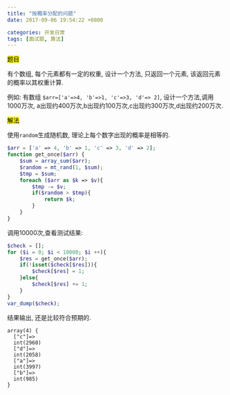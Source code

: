 ```yaml
---
title: "按概率分配的问题"
date: 2017-09-06 19:54:22 +0800

categories: 开发日常
tags: [面试题, 算法]
---
```

<mark>题目</mark>

有个数组, 每个元素都有一定的权重, 设计一个方法, 只返回一个元素, 该返回元素的概率以其权重计算.

例如: 有数组 `$arr=['a'=>4, 'b'=>1, 'c'=>3, 'd'=> 2]`, 设计一个方法,调用1000万次, a出现约400万次,b出现约100万次,c出现约300万次,d出现约200万次.

<mark>解法</mark>

使用`random`生成随机数, 理论上每个数字出现的概率是相等的.

```php
$arr = ['a' => 4, 'b' => 1, 'c' => 3, 'd' => 2];
function get_once($arr) {
	$sum = array_sum($arr);
	$random = mt_rand(1, $sum);
	$tmp = $sum;
	foreach ($arr as $k => $v){
		$tmp -= $v;
		if($random > $tmp){
			return $k;
		}
	}
}
```

调用10000次,查看测试结果:

```php
$check = [];
for ($i = 0; $i < 10000; $i ++){
	$res = get_once($arr);
	if(!isset($check[$res])){
		$check[$res] = 1;
	}else{
		$check[$res] += 1;
	}
}
var_dump($check);
```

结果输出, 还是比较符合预期的.

```
array(4) {
  ["c"]=>
  int(2960)
  ["d"]=>
  int(2058)
  ["a"]=>
  int(3997)
  ["b"]=>
  int(985)
}
```
